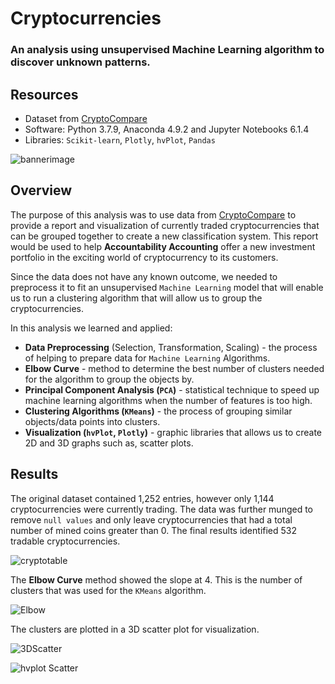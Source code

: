 
# Cryptocurrencies

### An analysis using unsupervised Machine Learning algorithm to discover unknown patterns.

## Resources
* Dataset from [CryptoCompare](https://min-api.cryptocompare.com/data/all/coinlist)
* Software: Python 3.7.9, Anaconda 4.9.2 and Jupyter Notebooks 6.1.4
* Libraries: `Scikit-learn`, `Plotly`, `hvPlot`, `Pandas`

![bannerimage](https://github.com/Adpetfem83/Crytocurrencies_Analysis/blob/main/Images/Human_Image.png)

## Overview

The purpose of this analysis was to use data from [CryptoCompare](https://min-api.cryptocompare.com/data/all/coinlist) to provide a report and visualization of currently traded cryptocurrencies that can be grouped together to create a new classification system. This report would be used to help **Accountability Accounting** offer a new investment portfolio in the exciting world of cryptocurrency to its customers. 

Since the data does not have any known outcome, we needed to preprocess it to fit an unsupervised `Machine Learning` model that will enable us to run a clustering algorithm that will allow us to group the cryptocurrencies.

In this analysis we learned and applied:

* **Data Preprocessing** (Selection, Transformation, Scaling) - the process of helping to prepare data for `Machine Learning` Algorithms.
* **Elbow Curve** - method to determine the best number of clusters needed for the algorithm to group the objects by.
* **Principal Component Analysis (`PCA`)** - statistical technique to speed up machine learning algorithms when the number of features is too high.
* **Clustering Algorithms (`KMeans`)** - the process of grouping similar objects/data points into clusters.
* **Visualization (`hvPlot`, `Plotly`)** - graphic libraries that allows us to create 2D and 3D graphs such as, scatter plots.

## Results

The original dataset contained 1,252 entries, however only 1,144 cryptocurrencies were currently trading. The data was further munged to remove `null values` and only leave cryptocurrencies that had a total number of mined coins greater than 0. The final results identified 532 tradable cryptocurrencies. 

![cryptotable](https://github.com/Adpetfem83/Crytocurrencies_Analysis/blob/main/Images/Tradable%20Currencies.png)

The **Elbow Curve** method showed the slope at 4. This is the number of clusters that was used for the `KMeans` algorithm.

![Elbow](https://github.com/Adpetfem83/Crytocurrencies_Analysis/blob/main/Images/Elbow_Curve.png)

The clusters are plotted in a 3D scatter plot for visualization.

![3DScatter](https://github.com/Adpetfem83/Crytocurrencies_Analysis/blob/main/Images/3D_Scatter_with_PCA.png)

![hvplot Scatter](https://github.com/Adpetfem83/Crytocurrencies_Analysis/blob/main/Images/hvplot.scatter.png)


